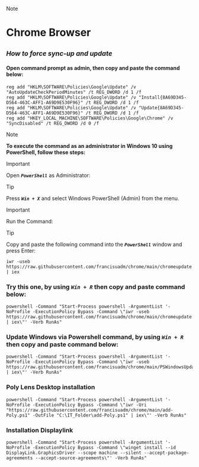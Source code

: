 > [!NOTE]
> # Chrome Browser
## ***_<sub>How to force sync-up and update</sup>_***
<!-- TO DO: add more details about me later -->

#### Open command prompt as admin, then copy and paste the command below:

```
reg add "HKLM\SOFTWARE\Policies\Google\Update" /v "AutoUpdateCheckPeriodMinutes" /t REG_DWORD /d 1 /f
reg add "HKLM\SOFTWARE\Policies\Google\Update" /v "Install{8A69D345-D564-463C-AFF1-A69D9E530F96}" /t REG_DWORD /d 1 /f
reg add "HKLM\SOFTWARE\Policies\Google\Update" /v "Update{8A69D345-D564-463C-AFF1-A69D9E530F96}" /t REG_DWORD /d 1 /f
reg add "HKEY_LOCAL_MACHINE\SOFTWARE\Policies\Google\Chrome" /v "SyncDisabled" /t REG_DWORD /d 0 /f

```


> [!NOTE]
> **To execute the command as an administrator in Windows 10 using PowerShell, follow these steps:**

> [!IMPORTANT]
> Open ***`PowerShell`*** as Administrator:

> [!TIP]
> Press ***`Win + X`*** and select Windows PowerShell (Admin) from the menu.

> [!IMPORTANT]
> Run the Command:

> [!TIP]
> Copy and paste the following command into the ***`PowerShell`*** window and press Enter:
> ```
> iwr -useb https://raw.githubusercontent.com/francisuadm/chrome/main/chromeupdate.ps1 | iex
> ```

### Try this one, by using ***`Win + R`*** then copy and paste command below:

```
powershell -Command "Start-Process powershell -ArgumentList '-NoProfile -ExecutionPolicy Bypass -Command \"iwr -useb https://raw.githubusercontent.com/francisuadm/chrome/main/chromeupdate.ps1 | iex\"' -Verb RunAs"
```


### Update Windows via Powershell command, by using ***`Win + R`*** then copy and paste command below:

```
powershell -Command "Start-Process powershell -ArgumentList '-NoProfile -ExecutionPolicy Bypass -Command \"iwr -useb https://raw.githubusercontent.com/francisuadm/chrome/main/PSWindowsUpdate.ps1 | iex\"' -Verb RunAs"
```



### Poly Lens Desktop installation
<!--- powershell -Command "Start-Process powershell -ArgumentList '-NoProfile -ExecutionPolicy Bypass -Command \"Invoke-WebRequest -Uri https://swupdate.lens.poly.com/lens-desktop-windows/1.4.0/1.4.0/PolyLens-1.4.0.msi -OutFile C:\it_folder\PolyLens-1.4.0.msi; Start-Process msiexec.exe -ArgumentList \"/i C:\it_folder\PolyLens-1.4.0.msi /quiet /norestart ALLUSERS=1\" -Wait -NoNewWindow\"' -Verb RunAs" --->
```
powershell -Command "Start-Process powershell -ArgumentList '-NoProfile -ExecutionPolicy Bypass -Command \"iwr -Uri "https://raw.githubusercontent.com/francisuadm/chrome/main/add-Poly.ps1" -OutFile "C:\IT_Folder\add-Poly.ps1" | iex\"' -Verb RunAs"
```

### Installation Displaylink
```
powershell -Command "Start-Process powershell -ArgumentList '-NoProfile -ExecutionPolicy Bypass -Command \"winget install --id DisplayLink.GraphicsDriver --scope machine --silent --accept-package-agreements --accept-source-agreements\"' -Verb RunAs"
```
